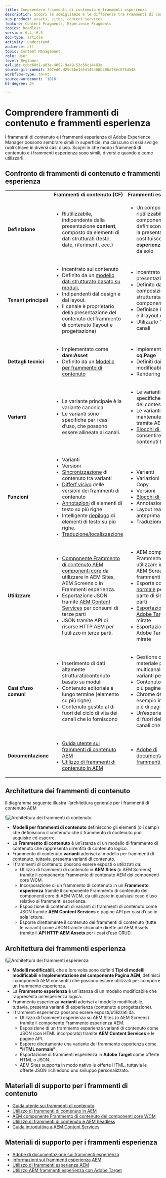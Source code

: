 ```yaml
---
title: Comprendere frammenti di contenuto e frammenti esperienza
description: Scopri le somiglianze e le differenze tra Frammenti di contenuto e Frammenti esperienza, nonché quando e come utilizzare ciascun tipo.
sub-product: assets, sites, content services
feature: Content Fragments, Experience Fragments
topics: headless
version: 6.4, 6.5
doc-type: article
activity: understand
audience: all
topic: Content Management
role: User
level: Beginner
exl-id: ccbc68d1-a83e-4092-9a49-53c56c14483e
source-git-commit: 307ed6cd25d5be1e54145406b206a78ec878d548
workflow-type: tm+mt
source-wordcount: '1016'
ht-degree: 2%

---
```


# Comprendere frammenti di contenuto e frammenti esperienza

I frammenti di contenuto e i frammenti esperienza di Adobe Experience Manager possono sembrare simili in superficie, ma ciascuno di essi svolge ruoli chiave in diversi casi d’uso. Scopri in che modo i frammenti di contenuto e i frammenti esperienza sono simili, diversi e quando e come utilizzarli.

## Confronto di frammenti di contenuto e frammenti esperienza

<table>
<tbody><tr><td><strong> </strong></td>
<td><strong>Frammenti di contenuto (CF)</strong></td>
<td><strong>Frammenti esperienza (XF)</strong></td>
</tr><tr><td><strong>Definizione</strong></td>
<td><ul>
<li>Riutilizzabile, indipendente dalla presentazione <strong>content</strong>, composto da elementi di dati strutturati (testo, date, riferimenti, ecc.)</li>
</ul>
</td>
<td><ul>
<li>Un composito riutilizzabile di uno o più componenti AEM che definiscono il contenuto e la presentazione che costituiscono un <strong>esperienza</strong> che ha senso da solo</li>
</ul>
</td>
</tr><tr><td><strong>Tenant principali</strong></td>
<td><ul>
<li>incentrato sul contenuto</li>
<li>Definito da un <a href="https://experienceleague.adobe.com/docs/experience-manager-65/assets/fragments/content-fragments-models.html?lang=en" target="_blank">modello dati strutturato basato su moduli.</a></li>
<li>Indipendenti dal design e dal layout.</li>
<li>Il canale è proprietario della presentazione del contenuto del frammento di contenuto (layout e progettazione)</li>
</ul>
</td>
<td><ul>
<li>incentrato sulla presentazione</li>
<li>Definito da una composizione non strutturata dei componenti AEM</li>
<li>Definisce la progettazione e il layout del contenuto</li>
<li>Utilizzato "così com'è" nei canali</li>
</ul>
</td>
</tr><tr><td><strong>Dettagli tecnici</strong></td>
<td><ul>
<li>Implementato come <strong>dam:Asset</strong></li>
<li>Definito da un <a href="https://experienceleague.adobe.com/docs/experience-manager-65/assets/fragments/content-fragments-models.html?lang=en" target="_blank">Modello per frammento di contenuto</a></li>
</ul>
</td>
<td><ul>
<li>Implementato come <strong>cq:Page</strong></li>
<li>Definiti dai modelli modificabili</li>
<li>Rendering nativo di HTML</li>
</ul>
</td>
</tr><tr><td><strong>Varianti</strong></td>
<td><ul>
<li>La variante principale è la variante canonica</li>
<li>Le varianti sono specifiche per i casi d’uso, che possono essere allineate ai canali.</li>
</ul>
</td>
<td><ul>
<li>Le varianti sono specifiche del canale o del contesto</li>
<li>Le varianti vengono mantenute sincronizzate tramite AEM Live Copy</li>
<li><a href="https://experienceleague.adobe.com/docs/experience-manager-65/authoring/authoring/experience-fragments.html" target="_blank">Blocchi di generazione</a> consentire il riutilizzo dei contenuti tra le varianti</li>
</ul>
</td>
</tr><tr><td><strong>Funzioni</strong></td>
<td><ul>
<li>Varianti</li>
<li>Versioni</li>
<li><a href="https://experienceleague.adobe.com/docs/experience-manager-65/assets/fragments/content-fragments-variations.html?lang=en#synchronizing-with-master" target="_blank">Sincronizzazione</a> di contenuto tra varianti</li>
<li><a href="https://experienceleague.adobe.com/docs/experience-manager-65/assets/fragments/content-fragments-managing.html?lang=en#comparing-fragment-versions" target="_blank">Differf visivo</a> delle versioni dei frammenti di contenuto</li>
<li><a href="https://experienceleague.adobe.com/docs/experience-manager-65/assets/fragments/content-fragments-variations.html?lang=en#annotating-a-content-fragment" target="_blank">Annotazioni</a> di elementi di testo su più righe</li>
<li>Intelligente <a href="https://experienceleague.adobe.com/docs/experience-manager-65/assets/fragments/content-fragments-variations.html?lang=en#summarizing-text" target="_blank">riepilogo</a> di elementi di testo su più righe.</li>
<li><a href="https://experienceleague.adobe.com/docs/experience-manager-65/assets/fragments/creating-translation-projects-for-content-fragments.html?lang=en" target="_blank">Traduzione/localizzazione</a></li>
</ul>
</td>
<td><ul>
<li>Varianti</li>
<li>Variazioni come Live Copy</li>
<li>Versioni</li>
<li><a href="https://experienceleague.adobe.com/docs/experience-manager-65/authoring/authoring/experience-fragments.html?lang=en#building-blocks" target="_blank">Blocchi di generazione</a></li>
<li>Annotazioni</li>
<li>Layout reattivo e anteprima</li>
<li>Traduzione/localizzazione</li>
</ul>
</td>
</tr><tr><td><strong>Utilizzare</strong></td>
<td><ul>
<li><a href="https://experienceleague.adobe.com/docs/experience-manager-core-components/using/components/content-fragment-component.html" target="_blank">Componente Frammento di contenuto AEM componenti core</a> da utilizzare in AEM Sites, AEM Screens o in Frammenti esperienza.</li>
<li>Esportazione JSON tramite <a href="https://experienceleague.adobe.com/docs/experience-manager-learn/getting-started-with-aem-headless/content-services/overview.html?lang=en" target="_blank">AEM Content Services</a> per consumi di terze parti</li>
<li>JSON tramite API di risorse HTTP AEM per l’utilizzo in terze parti.</li>
</ul>
</td>
<td><ul>
<li>AEM componente Frammento esperienza da utilizzare in AEM Sites, AEM Screens o altri frammenti esperienza.</li>
<li>Esporta come <a href="https://experienceleague.adobe.com/docs/experience-manager-65/authoring/authoring/experience-fragments.html?lang=en" target="_blank">HTML normale</a> per l'utilizzo da parte di sistemi di terze parti</li>
<li><a href="https://experienceleague.adobe.com/docs/experience-manager-65/administering/integration/experience-fragments-target.html?lang=en" target="_blank">Esportazione HTML in Adobe Target</a> per offerte mirate</li>
<li>Esportazione JSON in Adobe Target per offerte mirate</li>
</ul>
</td>
</tr><tr><td><strong>Casi d’uso comuni</strong></td>
<td><ul>
<li>Inserimento di dati altamente strutturati/contenuto basato su moduli</li>
<li>Contenuto editoriale a lungo termine (elemento su più righe)</li>
<li>Contenuto gestito al di fuori del ciclo di vita dei canali che lo forniscono</li>
</ul>
</td>
<td><ul>
<li>Gestione centralizzata di materiale promozionale multicanale utilizzando varianti per canale.</li>
<li>Contenuto riutilizzato su più pagine in un sito Web.</li>
<li>Chrome del sito Web (ad esempio intestazione e piè di pagina)</li>
<li>Un’esperienza gestita al di fuori del ciclo di vita dei canali che la forniscono</li>
</ul>
</td>
</tr><tr><td><strong>Documentazione</strong></td>
<td><ul>
<li><a href="https://experienceleague.adobe.com/docs/experience-manager-65/assets/home.html?lang=en&amp;topic=/experience-manager/6-5/assets/morehelp/content-fragments.ug.js" target="_blank">Guida utente sui frammenti di contenuto AEM</a></li>
<li><a href="https://experienceleague.adobe.com/docs/experience-manager-learn/sites/content-fragments/content-fragments-feature-video-use.html?lang=en" target="_blank">Utilizzo di frammenti di contenuto in AEM</a></li>
</ul>
</td>
<td><ul>
<li><a href="https://experienceleague.adobe.com/docs/experience-manager-65/authoring/authoring/experience-fragments.html?lang=en" target="_blank">Adobe di documentazione sui frammenti esperienza</a></li>
</ul>
</td>
</tr></tbody></table>

## Architettura dei frammenti di contenuto

Il diagramma seguente illustra l’architettura generale per i frammenti di contenuto AEM

!![Architettura dei frammenti di contenuto](./assets/content-fragments-architecture.png)

+ **Modelli per frammenti di contenuto** definiscono gli elementi (o i campi) che definiscono il contenuto che il frammento di contenuto può acquisire ed esporre.
+ La **Frammento di contenuto** è un’istanza di un modello di frammento di contenuto che rappresenta un’entità di contenuto logico.
+ Frammento di contenuto **varianti** aderisci al modello per frammenti di contenuto, tuttavia, presenta varianti di contenuto.
+ I frammenti di contenuto possono essere esposti o utilizzati da:
   + Utilizzo di frammenti di contenuto in **AEM Sites** (o AEM Screens) tramite il componente Frammento di contenuto AEM dei componenti core WCM.
   + Incorporazione di un frammento di contenuto in un **Frammento esperienza** tramite il componente Frammento di contenuto dei componenti core di AEM WCM, da utilizzare in qualsiasi caso d’uso relativo ai frammenti esperienza.
   + Esposizione di contenuti di varianti di frammenti di contenuto come JSON tramite **AEM Content Services** e pagine API per casi d’uso in sola lettura.
   + Esporre direttamente il contenuto dei frammenti di contenuto (tutte le varianti) come JSON tramite chiamate dirette ad AEM Assets tramite il **API HTTP AEM Assets** per i casi d’uso CRUD.

## Architettura dei frammenti esperienza

!![Architettura dei frammenti esperienza](./assets/experience-fragments-architecture.png)

+ **Modelli modificabili**, che a loro volta sono definiti **Tipi di modelli modificabili** e **Implementazione del componente Pagina AEM**, definisci i componenti AEM consentiti che possono essere utilizzati per comporre un frammento esperienza.
+ La **Frammento esperienza** è un&#39;istanza di un modello modificabile che rappresenta un&#39;esperienza logica.
+ Frammento esperienza **varianti** aderisci al modello modificabile, tuttavia, presenta varianti di esperienza (contenuto e progettazione).
+ I frammenti esperienza possono essere esposti/utilizzati da:
   + Utilizzo di frammenti esperienza su AEM Sites (o AEM Screens) tramite il componente Frammento esperienza AEM.
   + Esposizione di un frammento esperienza varianti di contenuto come JSON (con HTML incorporato) tramite **AEM Content Services** e le pagine API.
   + Esporre direttamente una variante del frammento esperienza come **&quot;HTML normale&quot;**.
   + Esportazione di frammenti esperienza in **Adobe Target** come offerte HTML o JSON.
   + AEM Sites supporta in modo nativo le offerte HTML, tuttavia le offerte JSON richiedono uno sviluppo personalizzato.

## Materiali di supporto per i frammenti di contenuto

+ [Guida utente sui frammenti di contenuto](https://experienceleague.adobe.com/docs/experience-manager-65/assets/home.html?lang=en&amp;topic=/experience-manager/6-5/assets/morehelp/content-fragments.ug.js)
+ [Utilizzo di frammenti di contenuto in AEM](https://experienceleague.adobe.com/docs/experience-manager-learn/sites/content-fragments/content-fragments-feature-video-use.html?lang=en)
+ [AEM componente Frammento di contenuto dei componenti core WCM](https://experienceleague.adobe.com/docs/experience-manager-core-components/using/components/content-fragment-component.html?lang=it)
+ [Utilizzo di frammenti di contenuto e AEM headless](https://experienceleague.adobe.com/docs/experience-manager-learn/getting-started-with-aem-headless/overview.html?lang=en)
+ [Guida introduttiva a AEM Content Services](https://experienceleague.adobe.com/docs/experience-manager-learn/getting-started-with-aem-headless/content-services/overview.html?lang=en)

## Materiali di supporto per i frammenti esperienza

+ [Adobe di documentazione sui frammenti esperienza](https://experienceleague.adobe.com/docs/experience-manager-65/authoring/authoring/experience-fragments.html?lang=en)
+ [Informazioni sui frammenti esperienza AEM](https://experienceleague.adobe.com/docs/experience-manager-learn/sites/experience-fragments/experience-fragments-feature-video-use.html?lang=en)
+ [Utilizzo di frammenti esperienza AEM](https://experienceleague.adobe.com/docs/experience-manager-learn/sites/experience-fragments/experience-fragments-feature-video-use.html?lang=en)
+ [Utilizzo AEM frammenti esperienza con Adobe Target](https://medium.com/adobetech/experience-fragments-and-adobe-target-d8d74381b9b2)

